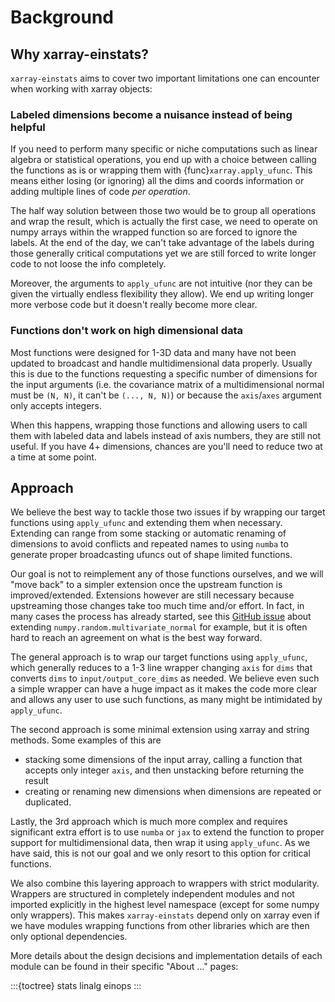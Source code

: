 # Background

## Why xarray-einstats?
`xarray-einstats` aims to cover two important limitations one can encounter
when working with xarray objects:

### Labeled dimensions become a nuisance instead of being helpful

If you need to perform many specific or niche computations such as
linear algebra or statistical operations, you end up with a choice
between calling the functions as is or wrapping them with {func}`xarray.apply_ufunc`.
This means either losing (or ignoring) all the dims and coords information or
adding multiple lines of code _per operation_.

The half way solution between those two would be to group all operations
and wrap the result, which is actually the first case, we need to operate
on numpy arrays within the wrapped function so are forced to ignore
the labels. At the end of the day, we can't take advantage of the labels
during those generally critical computations yet we are still forced to
write longer code to not loose the info completely.

Moreover, the arguments to `apply_ufunc` are not intuitive
(nor they can be given the virtually endless flexibility they allow).
We end up writing longer more verbose code but it doesn't really become
more clear.

### Functions don't work on high dimensional data

Most functions were designed for 1-3D data and many have not been updated
to broadcast and handle multidimensional data properly. Usually this
is due to the functions requesting a specific number of dimensions
for the input arguments (i.e. the covariance matrix of a multidimensional
normal must be `(N, N)`, it can't be `(..., N, N)`) or because
the `axis`/`axes` argument only accepts integers.

When this happens, wrapping those functions and allowing users to call
them with labeled data and labels instead of axis numbers, they are
still not useful. If you have 4+ dimensions, chances are you'll need
to reduce two at a time at some point.

## Approach
We believe the best way to tackle those two issues if by wrapping
our target functions using `apply_ufunc` and extending them when necessary.
Extending can range from some stacking or automatic renaming
of dimensions to avoid conflicts and repeated names to using
`numba` to generate proper broadcasting ufuncs out of shape limited
functions.

Our goal is not to reimplement any of those functions ourselves,
and we will "move back" to a simpler extension once the upstream function
is improved/extended. Extensions however are still necessary because
upstreaming those changes take too much time and/or effort. In fact,
in many cases the process has already started, see this [GitHub issue](https://github.com/numpy/numpy/issues/17669)
about extending `numpy.random.multivariate_normal` for example,
but it is often hard to reach an agreement on what is the best way forward.

The general approach is to wrap our target functions using `apply_ufunc`,
which generally reduces to a 1-3 line wrapper changing `axis` for `dims`
that converts `dims` to `input/output_core_dims` as needed.
We believe even such a simple wrapper can have a huge impact as it makes
the code more clear and allows any user to use such functions, as many
might be intimidated by `apply_ufunc`.

The second approach is some minimal extension using xarray and string
methods. Some examples of this are
* stacking some dimensions of the input array,
  calling a function that accepts only integer `axis`,
  and then unstacking before returning the result
* creating or renaming new dimensions when dimensions are repeated
  or duplicated.

Lastly, the 3rd approach which is much more complex and requires significant
extra effort is to use `numba` or `jax` to extend the function to proper
support for multidimensional data, then wrap it using `apply_ufunc`.
As we have said, this is not our goal and we only resort to this option
for critical functions.

We also combine this layering approach to wrappers with strict modularity.
Wrappers are structured in completely independent modules
and not imported explicitly in the highest level namespace
(except for some numpy only wrappers).
This makes `xarray-einstats` depend only on xarray even if we
have modules wrapping functions from other libraries which are
then only optional dependencies.

More details about the design decisions and implementation details
of each module can be found in their specific "About ..." pages:

:::{toctree}
stats
linalg
einops
:::
